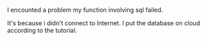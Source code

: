 I encounted a problem my function involving sql failed.

It's because i didn't connect to Internet. I put the database on cloud according to the tutorial.